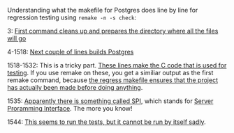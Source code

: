 Understanding what the makefile for Postgres does line by line for regression
testing using `remake -n -s check`:

3: [First command cleans up and prepares the directory where all the files will
go](https://github.com/zmaril/cowbird/blob/0a5f351af7f643e1818be91b186d89cf18e97670/notes/makecheckoutput.txt#L2)

4-1518: [Next couple of lines builds
Postgres](https://github.com/zmaril/cowbird/blob/0a5f351af7f643e1818be91b186d89cf18e97670/notes/makecheckoutput.txt#L5-L1518)

1518-1532: This is a tricky part. [These lines make the C code that is used for
testing](https://github.com/zmaril/cowbird/blob/0a5f351af7f643e1818be91b186d89cf18e97670/notes/makecheckoutput.txt#L1520-L1532). If
you use remake on these, you get a similiar output as the first remake command,
because [the regress makefile ensures that the project has actually been made
before doing
anything](https://github.com/postgres/postgres/blob/9a0884176fdfa51551d6a3b26fa0e1b216c3e4c2/src/test/regress/GNUmakefile#L17).

1535: [Apparently there is something called SPI](https://github.com/zmaril/cowbird/blob/0a5f351af7f643e1818be91b186d89cf18e97670/notes/makecheckoutput.txt#L1535), which stands for [Server Proramming Interface](http://www.postgresql.org/docs/devel/static/spi.html). The more you know!

1544: [This seems to run the tests, but it cannot be run by itself sadly](https://github.com/zmaril/cowbird/blob/0a5f351af7f643e1818be91b186d89cf18e97670/notes/makecheckoutput.txt#L1544).


